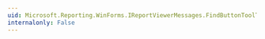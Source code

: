 ```yaml
---
uid: Microsoft.Reporting.WinForms.IReportViewerMessages.FindButtonToolTip
internalonly: False
---
```


